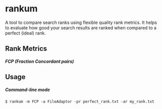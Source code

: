 # rankum
A tool to compare search ranks using flexible quality rank metrics.
It helps to evaluate how good your search results are ranked when compared to a perfect (ideal) rank.

## Rank Metrics

##### FCP (Fraction Concordant pairs)

## Usage

##### Command-line mode

```shell
$ rankum -m FCP -a FileAdaptor -pr perfect_rank.txt -ar my_rank.txt
```
